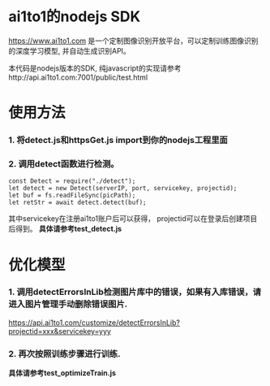 # ai1to1的nodejs SDK

https://www.ai1to1.com
是一个定制图像识别开放平台，可以定制训练图像识别的深度学习模型, 并自动生成识别API。

本代码是nodejs版本的SDK, 纯javascript的实现请参考http://api.ai1to1.com:7001/public/test.html

# 使用方法
### 1. 将detect.js和httpsGet.js import到你的nodejs工程里面
### 2. 调用detect函数进行检测。

```
const Detect = require("./detect");
let detect = new Detect(serverIP, port, servicekey, projectid);
let buf = fs.readFileSync(picPath);
let retStr = await detect.detect(buf);
```

其中servicekey在注册ai1to1账户后可以获得， projectid可以在登录后创建项目后得到。
**具体请参考test_detect.js**

# 优化模型
### 1. 调用detectErrorsInLib检测图片库中的错误，如果有入库错误，请进入图片管理手动删除错误图片.

  https://api.ai1to1.com/customize/detectErrorsInLib?projectid=xxx&servicekey=yyy
### 2. 再次按照训练步骤进行训练.

**具体请参考test_optimizeTrain.js**
